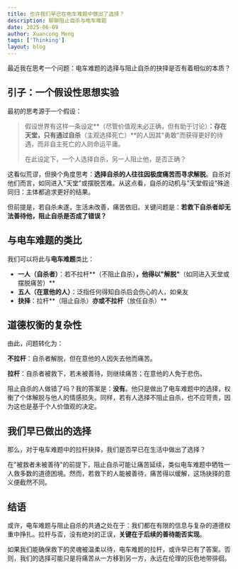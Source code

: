 ```yaml
---
title: 也许我们早已在电车难题中做出了选择？
description: 聊聊阻止自杀与电车难题
date: 2025-06-09
author: Xuancong Meng
tags: ['Thinking']
layout: blog
---
```


最近我在思考一个问题：电车难题的选择与阻止自杀的抉择是否有着相似的本质？

## 引子：一个假设性思想实验

最初的思考源于一个假设：

> 假设世界有这样一条设定**（尽管价值观未必正确，但有助于讨论）**：存在天堂，只有通过自杀**（主观选择死亡）**的人因其"勇敢"而获得更好的待遇，而非自主死亡的人则命运平庸。
>
> 在此设定下，一个人选择自杀，另一人阻止他，是否正确？

这看似荒谬，但换个角度思考：**选择自杀的人往往因极度痛苦而寻求解脱**。自杀对他们而言，如同进入"天堂"或摆脱苦难。从这点看，自杀的动机与"天堂假设"殊途同归：主体都追求更好的结果。

但前提是，若自杀未遂，生活未改善，痛苦依旧。关键问题是：**若救下自杀者却无法善待他，阻止自杀是否成了错误？**

## 与电车难题的类比

我们可以将此与**电车难题**类比：

- **一人（自杀者）**：若不拉杆**（不阻止自杀）**，他得以"解脱"**（如同进入天堂或摆脱痛苦）**
- **五人（在意他的人）**：泛指任何得知自杀后会伤心的人，如亲友
- **抉择**：拉杆**（阻止自杀）**亦或不拉杆**（放任自杀）**

## 道德权衡的复杂性

由此，问题转化为：

**不拉杆**：自杀者解脱，但在意他的人因失去他而痛苦。

**拉杆**：自杀者被救下，若未被善待，则继续痛苦；在意他的人免于悲伤。

阻止自杀的人做错了吗？我的答案是：**没有**。他只是做出了电车难题中的选择，权衡了个体解脱与他人的情感损失。同样，若有人选择不阻止自杀，也不应苛责，因为这也是基于个人价值观的决定。

## 我们早已做出的选择

那么，对于电车难题中的拉杆抉择，我们是否早已在生活中做出了选择？

在"被救者未被善待"的前提下，阻止自杀可能让痛苦延续，类似电车难题中牺牲一人救多数的道德困境。然而，若救下的人能被善待，痛苦得以缓解，这场抉择的意义便截然不同。

## 结语

或许，电车难题与阻止自杀的共通之处在于：我们都在有限的信息与复杂的道德权重中挣扎。拉杆与否，没有绝对的正误，**关键在于后续的善待能否实现**。

如果我们能确保救下的灵魂被温柔以待，电车难题的拉杆，或许早已有了答案。否则，我们的选择可能只是将痛苦从一方移到另一方，永远在伦理的灰色地带徘徊。
